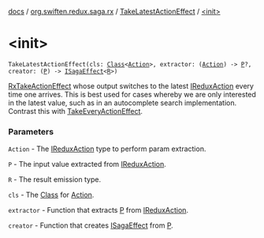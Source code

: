 [docs](../../index.md) / [org.swiften.redux.saga.rx](../index.md) / [TakeLatestActionEffect](index.md) / [&lt;init&gt;](./-init-.md)

# &lt;init&gt;

`TakeLatestActionEffect(cls: `[`Class`](http://docs.oracle.com/javase/6/docs/api/java/lang/Class.html)`<`[`Action`](index.md#Action)`>, extractor: (`[`Action`](index.md#Action)`) -> `[`P`](index.md#P)`?, creator: (`[`P`](index.md#P)`) -> `[`ISagaEffect`](../../org.swiften.redux.saga.common/-i-saga-effect.md)`<`[`R`](index.md#R)`>)`

[RxTakeActionEffect](../-rx-take-action-effect/index.md) whose output switches to the latest [IReduxAction](../../org.swiften.redux.core/-i-redux-action.md) every time one arrives. This is
best used for cases whereby we are only interested in the latest value, such as in an
autocomplete search implementation. Contrast this with [TakeEveryActionEffect](../-take-every-action-effect/index.md).

### Parameters

`Action` - The [IReduxAction](../../org.swiften.redux.core/-i-redux-action.md) type to perform param extraction.

`P` - The input value extracted from [IReduxAction](../../org.swiften.redux.core/-i-redux-action.md).

`R` - The result emission type.

`cls` - The [Class](http://docs.oracle.com/javase/6/docs/api/java/lang/Class.html) for [Action](index.md#Action).

`extractor` - Function that extracts [P](index.md#P) from [IReduxAction](../../org.swiften.redux.core/-i-redux-action.md).

`creator` - Function that creates [ISagaEffect](../../org.swiften.redux.saga.common/-i-saga-effect.md) from [P](index.md#P).